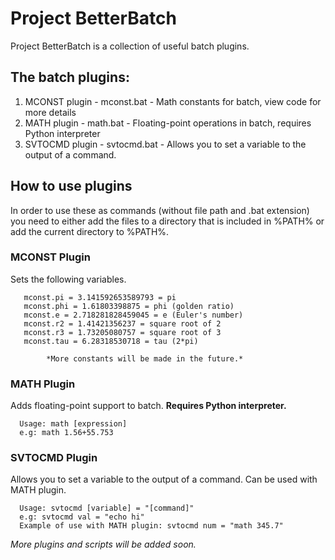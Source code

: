 # Project BetterBatch

Project BetterBatch is a collection of useful batch plugins.

## The batch plugins:

1. MCONST plugin - mconst.bat - Math constants for batch, view code for more details
2. MATH plugin - math.bat - Floating-point operations in batch, requires Python interpreter
3. SVTOCMD plugin - svtocmd.bat - Allows you to set a variable to the output of a command.
      
## How to use plugins

In order to use these as commands (without file path and .bat extension) you need to either add the files to a directory that is included in %PATH% or add the current directory to %PATH%.

### MCONST Plugin

Sets the following variables.

       mconst.pi = 3.141592653589793 = pi
       mconst.phi = 1.61803398875 = phi (golden ratio)
       mconst.e = 2.718281828459045 = e (Euler's number)
       mconst.r2 = 1.41421356237 = square root of 2
       mconst.r3 = 1.73205080757 = square root of 3
       mconst.tau = 6.28318530718 = tau (2*pi)
       
            *More constants will be made in the future.*
      

 ### MATH Plugin

 Adds floating-point support to batch. **Requires Python interpreter.**

      Usage: math [expression]
      e.g: math 1.56+55.753

### SVTOCMD Plugin

Allows you to set a variable to the output of a command. Can be used with MATH plugin.

      Usage: svtocmd [variable] = "[command]"
      e.g: svtocmd val = "echo hi"
      Example of use with MATH plugin: svtocmd num = "math 345.7"

*More plugins and scripts will be added soon.*
